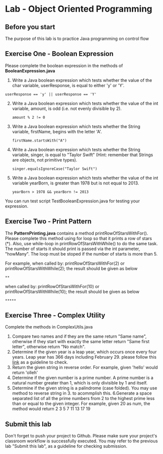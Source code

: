 Lab - Object Oriented Programming
==========

Before you start
----------
The purpose of this lab is to practice Java programming on control flow


Exercise One - Boolean Expression
--------------------
Please complete the boolean expression in the methods of **BooleanExpression.java**
1.  Write a Java  boolean expression which tests whether the value of the char variable, userResponse, is equal to either 'y' or 'Y'.
   ```
   userResponse == 'y' || userResponse == 'Y'
   ```
2. Write a Java boolean expression which tests whether the value of the int variable, amount, is odd (i.e. not evenly divisible by 2).
   ```
   amount % 2 != 0
   ```
3. Write a Java boolean expression which tests whether the String variable, firstName, begins with the letter 'A'.
    ```
   firstName.startsWith("A")
    ```
4. Write a Java boolean expression which tests whether the String variable, singer, is equal to "Taylor Swift" (Hint: remember that Strings are objects, not primitive types).
   ```
   singer.equalsIgnoreCase("Taylor Swift")
   ```
5. Write a Java boolean expression which tests whether the value of the int variable yearBorn, is greater than 1978 but is not equal to 2013.
   ```
   yearBorn > 1978 && yearBorn != 2013
   ```
You can run test script TestBooleanExpression.java for testing your expression.

Exercise Two - Print Pattern
--------------------
The **PatternPrinting.java** contains a method printRowOfStarsWithFor(). Please complete this  method using for loop so that it prints a row of stars (*). Also, use while-loop in printRowOfStarsWithWhile() to do the same task. The number of starts it should print is passed via the int parameter, "howMany".
The loop must be stoped if the number of starts is more than 5.

For example, when called by: printRowOfStarsWithFor(2) or printRowOfStarsWithWhile(2); the result should be given as below

```
**
```

when called by: printRowOfStarsWithFor(10) or printRowOfStarsWithWhile(10); the result should be given as below
```
*****
```

Exercise Three - Complex Utility
---------------------
Complete the methods in ComplexUtils.java
1. Compare two names and if they are the same return "Same name", otherwise if they start with exactly the same letter return "Same first letter", otherwise return "No match".
2. Determine if the given year is a leap year, which occurs once every four years. Leap year has 366 days including February 29. please follow this [link](https://www.wikihow.com/Calculate-Leap-Years) as a guideline to check.
3. Return the given string in reverse order. For example, given 'hello' would return 'olleh'
4. Determine if the given number is a prime number. A prime number is a natural number greater than 1, which is only divisible by 1 and itself. 
5. Determine if the given string is a palindrome (case folded). You may use method to  reverse string in 3. to acommplish this.
6.Generate a space separated list of all the prime numbers from 2 to the highest prime less than or equal to the given integer. For example, given 20 as num, the method would return 2 3 5 7 11 13 17 19

Submit this lab
------------------
Don't forget to push your project to Github. Please make sure your project's classroom workflow is successfully executed. You may refer to the previous lab "Submit this lab", as a guideline for checking submission.

